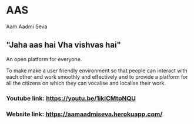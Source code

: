 # AAS
Aam Aadmi Seva

## "Jaha aas hai Vha vishvas hai"

An open platform for everyone.

To make make a user friendly environment so that people can interact with each other and work smoothly and effectively and to provide a platform for all the citizens on which they can vocalise and localise their work. 

### Youtube link: https://youtu.be/1ikICMtpNQU

### Website link: https://aamaadmiseva.herokuapp.com/
